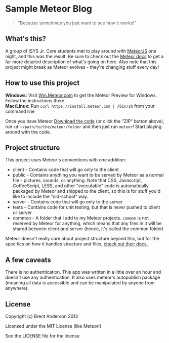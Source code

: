 # Sample Meteor Blog

> "Because sometimes you just want to see how it works!"

## What's this?
A group of ISYS Jr. Core students met to play around with [MeteorJS](http://www.meteor.com) one night, and this was the result. Be sure to check out the [Meteor docs](http://docs.meteor.com) to get a far more detailed description of what's going on here. Also note that this project might break as Meteor evolves - they're changing stuff every day!

## How to use this project
__Windows:__ Visit [Win.Meteor.com](http://win.meteor.com) to get the Meteor Preview for Windows. Follow the instructions there.  
__Mac/Linux:__ Run `curl https://install.meteor.com | /bin/sh` from your command line

Once you have Meteor [Download the code](archive/master.zip) (or click the "ZIP" button above), run `cd ~/path/to/the/meteor/folder` and then just run `meteor`! Start playing around with the code.

## Project structure
This project uses Meteor's conventions with one addition:

* client - Contains code that will go only to the client
* public - Contains anything you want to be served by Meteor as a normal file - pictures, sounds, or anything. Note that CSS, Javascript, CoffeeScript, LESS, and other "executable" code is automatically packaged by Meteor and shipped to the client, so this is for stuff you'd like to include the "old-school" way.
* server - Contains code that will go only to the server
* tests - Contains code for unit testing, but that is never pushed to client or server
* common - A folder that I add to my Meteor projects. `common` is not reserved by Meteor for anything, which means that any files in it will be shared between client _and_ server (hence, it's called the common folder)

Meteor doesn't really care about project structure beyond this, but for the specifics on how it handles structure and files, [check out their docs.](http://docs.meteor.com/#structuringyourapp)

## A few caveats
There is no authentication. This app was written in a little over an hour and doesn't use any authentication. It also uses meteor's autopublish package (meaning all data is accessible and can be manipulated by anyone from anywhere).

## License
Copyright (c) Brent Anderson 2013

Licensed under the MIT License (like Meteor!)

See the LICENSE file for the license

